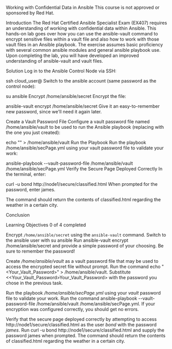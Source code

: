 Working with Confidential Data in Ansible
This course is not approved or sponsored by Red Hat.

Introduction
The Red Hat Certified Ansible Specialist Exam (EX407) requires an understanding of working with confidential data within Ansible. This hands-on lab goes over how you can use the ansible-vault command to encrypt sensitive files within a vault file and also how to work with those vault files in an Ansible playbook. The exercise assumes basic proficiency with several common ansible modules and general ansible playbook use. Upon completing the lab, you will have developed an improved understanding of ansible-vault and vault files.

Solution
Log in to the Ansible Control Node via SSH:

ssh cloud_user@<PUBLIC IP>
Switch to the ansible account (same password as the control node):

su ansible
Encrypt /home/ansible/secret
Encrypt the file:

ansible-vault encrypt /home/ansible/secret
Give it an easy-to-remember new password, since we'll need it again later.

Create a Vault Password File
Configure a vault password file named /home/ansible/vault to be used to run the Ansible playbook (replacing <YOUR VAULT PASSWORD> with the one you just created):

echo "<YOUR VAULT PASSWORD>" > /home/ansible/vault
Run the Playbook
Run the playbook /home/ansible/secPage.yml using your vault password file to validate your work:

ansible-playbook --vault-password-file /home/ansible/vault /home/ansible/secPage.yml
Verify the Secure Page Deployed Correctly
In the terminal, enter:

curl -u bond http://node1/secure/classified.html
When prompted for the password, enter james.

The command should return the contents of classified.html regarding the weather in a certain city.

Conclusion



Learning Objectives
0 of 4 completed

Encrypt `/home/ansible/secret` using the `ansible-vault` command.
Switch to the ansible user with su ansible
Run ansible-vault encrypt /home/ansible/secret and provide a simple password of your choosing.
Be sure to remember the password!

Create */home/ansible/vault* as a vault password file that may be used to access the encrypted secret file without prompt.
Run the command echo "<Your_Vault_Password>" > /home/ansible/vault.
Substitute <<Your_Vault_Password>Your_Vault_Password> with the password you chose in the previous task.

Run the playbook */home/ansible/secPage.yml* using your *vault* password file to validate your work.
Run the command ansible-playbook --vault-password-file /home/ansible/vault /home/ansible/secPage.yml.
If your encryption was configured correctly, you should get no errors.

Verify that the secure page deployed correctly by attempting to access http://node1/secure/classified.html as the user *bond* with the password *james*.
Run curl -u bond http://node1/secure/classified.html and supply the password james when prompted.
The command should return the contents of classified.html regarding the weather in a certain city.